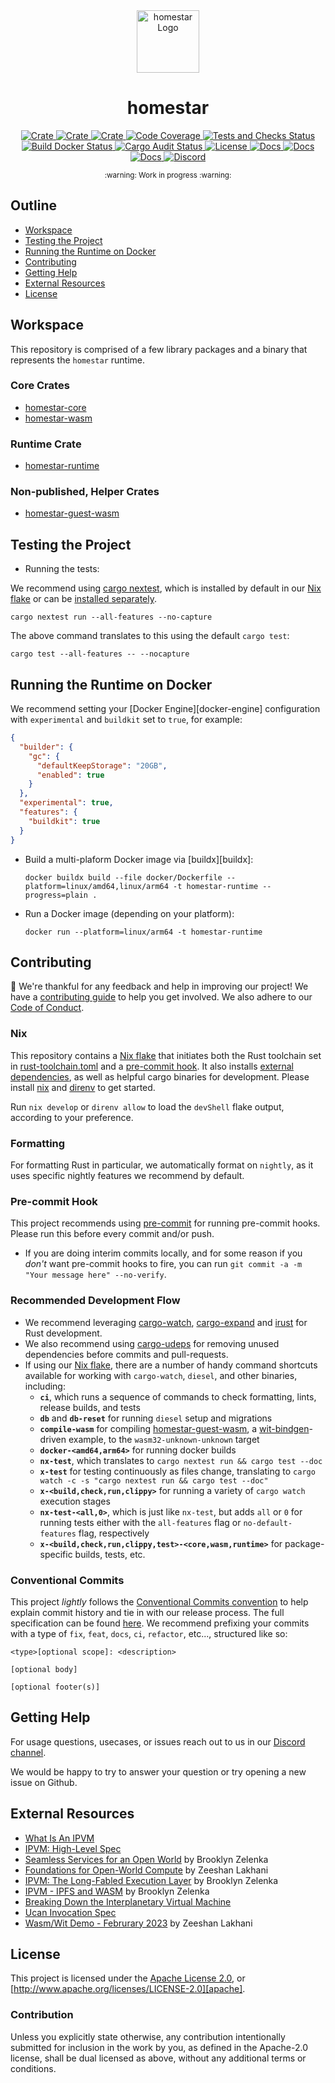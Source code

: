 <div align="center">
  <a href="https://github.com/ipvm-wg/homestar" target="_blank">
    <img src="https://raw.githubusercontent.com/ipvm-wg/homestar/main/assets/a_logo.png" alt="homestar Logo" width="100"></img>
  </a>

  <h1 align="center">homestar</h1>

  <p>
    <a href="https://crates.io/crates/homestar-core">
      <img src="https://img.shields.io/crates/v/homestar-core?label=crates" alt="Crate">
    </a>
    <a href="https://crates.io/crates/homestar-wasm">
      <img src="https://img.shields.io/crates/v/homestar-wasm?label=crates" alt="Crate">
    </a>
    <a href="https://crates.io/crates/homestar-runtime">
      <img src="https://img.shields.io/crates/v/homestar-runtime?label=crates" alt="Crate">
    </a>
    <a href="https://codecov.io/gh/ipvm-wg/homestar">
      <img src="https://codecov.io/gh/ipvm-wg/homestar/branch/main/graph/badge.svg?token=SOMETOKEN" alt="Code Coverage"/>
    </a>
    <a href="https://github.com/ipvm-wg/homestar/actions/workflows/tests_and_checks.yml">
      <img src="https://github.com/ipvm-wg/homestar/actions/workflows/tests_and_checks.yml/badge.svg" alt="Tests and Checks Status">
    </a>
    <a href="https://github.com/ipvm-wg/homestar/actions/workflows/docker.yml">
      <img src="https://github.com/ipvm-wg/homestar/actions/workflows/docker.yml/badge.svg" alt="Build Docker Status">
    </a>
    <a href="https://github.com/ipvm-wg/homestar/actions/workflows/audit.yml">
      <img src="https://github.com/ipvm-wg/homestar/actions/workflows/audit.yml/badge.svg" alt="Cargo Audit Status">
    </a>
    <a href="https://github.com/ipvm-wg/homestar/blob/main/LICENSE">
      <img src="https://img.shields.io/badge/License-Apache%202.0-blue.svg" alt="License">
    </a>
    <a href="https://docs.rs/homestar-core">
      <img src="https://img.shields.io/static/v1?label=Docs&message=core.docs.rs&color=pink" alt="Docs">
    </a>
    <a href="https://docs.rs/homestar-wasm">
      <img src="https://img.shields.io/static/v1?label=Docs&message=wasm.docs.rs&color=pink" alt="Docs">
    </a>
    <a href="https://docs.rs/homestar-runtime">
      <img src="https://img.shields.io/static/v1?label=Docs&message=runtime.docs.rs&color=pink" alt="Docs">
    </a>
    <a href="https://discord.gg/fissioncodes">
      <img src="https://img.shields.io/static/v1?label=Discord&message=join%20us!&color=mediumslateblue" alt="Discord">
    </a>
  </p>
</div>

<div align="center"><sub>:warning: Work in progress :warning:</sub></div>

##

## Outline

- [Workspace](#workspace)
- [Testing the Project](#testing-the-project)
- [Running the Runtime on Docker](#running-the-runtime-on-docker)
- [Contributing](#contributing)
- [Getting Help](#getting-help)
- [External Resources](#external-resources)
- [License](#license)

## Workspace

This repository is comprised of a few library packages and a binary that
represents the `homestar` runtime.

### Core Crates

- [homestar-core](./homestar-core)
- [homestar-wasm](./homestar-wasm)

### Runtime Crate

- [homestar-runtime](./homestar-runtime)

### Non-published, Helper Crates

- [homestar-guest-wasm](./homestar-guest-wasm)

## Testing the Project

- Running the tests:

We recommend using [cargo nextest][cargo-nextest], which is installed by default
in our [Nix flake](#nix) or can be [installed separately][cargo-nextest-install].

  ```console
  cargo nextest run --all-features --no-capture
  ```

The above command translates to this using the default `cargo test`:

  ```console
  cargo test --all-features -- --nocapture
  ```

## Running the Runtime on Docker

We recommend setting your [Docker Engine][docker-engine] configuration
with `experimental` and `buildkit` set to `true`, for example:

``` json
{
  "builder": {
    "gc": {
      "defaultKeepStorage": "20GB",
      "enabled": true
    }
  },
  "experimental": true,
  "features": {
    "buildkit": true
  }
}
```

- Build a multi-plaform Docker image via [buildx][buildx]:

  ```console
  docker buildx build --file docker/Dockerfile --platform=linux/amd64,linux/arm64 -t homestar-runtime --progress=plain .
  ```

- Run a Docker image (depending on your platform):

  ```console
  docker run --platform=linux/arm64 -t homestar-runtime
  ```

## Contributing

:balloon: We're thankful for any feedback and help in improving our project!
We have a [contributing guide](./CONTRIBUTING.md) to help you get involved. We
also adhere to our [Code of Conduct](./CODE_OF_CONDUCT.md).

### Nix
This repository contains a [Nix flake][nix-flake] that initiates both the Rust
toolchain set in [rust-toolchain.toml](./rust-toolchain.toml) and a
[pre-commit hook](#pre-commit-hook). It also installs
[external dependencies](#external-dependencies), as well as helpful cargo
binaries for development. Please install [nix][nix] and [direnv][direnv] to get
started.

Run `nix develop` or `direnv allow` to load the `devShell` flake output,
according to your preference.

### Formatting

For formatting Rust in particular, we automatically format on `nightly`, as it
uses specific nightly features we recommend by default.

### Pre-commit Hook

This project recommends using [pre-commit][pre-commit] for running pre-commit
hooks. Please run this before every commit and/or push.

- If you are doing interim commits locally, and for some reason if you _don't_
  want pre-commit hooks to fire, you can run
  `git commit -a -m "Your message here" --no-verify`.

### Recommended Development Flow

- We recommend leveraging [cargo-watch][cargo-watch],
  [cargo-expand][cargo-expand] and [irust][irust] for Rust development.
- We also recommend using [cargo-udeps][cargo-udeps] for removing unused
  dependencies before commits and pull-requests.
- If using our [Nix flake](./flake.nix), there are a number of handy
  command shortcuts available for working with `cargo-watch`, `diesel`, and
  other binaries, including:
  * **`ci`**, which runs a sequence of commands to check formatting, lints, release
    builds, and tests
  * **`db`** and **`db-reset`** for running `diesel` setup and migrations
  * **`compile-wasm`** for compiling [homestar-guest-wasm](./homestar-guest-wasm),
    a [wit-bindgen][]-driven example, to the `wasm32-unknown-unknown` target
  * **`docker-<amd64,arm64>`** for running docker builds
  * **`nx-test`**, which translates to `cargo nextest run && cargo test --doc`
  * **`x-test`** for testing continuously as files change, translating to
    `cargo watch -c -s "cargo nextest run && cargo test --doc"`
  * **`x-<build,check,run,clippy>`** for running a variety of `cargo watch`
    execution stages
  * **`nx-test-<all,0>`**, which is just like `nx-test`, but adds `all` or `0`
    for running tests either with the `all-features` flag or
    `no-default-features` flag, respectively
  * **`x-<build,check,run,clippy,test>-<core,wasm,runtime>`** for package-specific
    builds, tests, etc.

### Conventional Commits

This project *lightly* follows the [Conventional Commits
convention][commit-spec-site] to help explain
commit history and tie in with our release process. The full specification
can be found [here][commit-spec]. We recommend prefixing your commits with
a type of `fix`, `feat`, `docs`, `ci`, `refactor`, etc..., structured like so:

```
<type>[optional scope]: <description>

[optional body]

[optional footer(s)]
```

## Getting Help

For usage questions, usecases, or issues reach out to us in our [Discord channel](https://discord.gg/fissioncodes).

We would be happy to try to answer your question or try opening a new issue on Github.

## External Resources

- [What Is An IPVM][ipvm-wg]
- [IPVM: High-Level Spec][ipvm-spec]
- [Seamless Services for an Open World][seamless-services] by Brooklyn Zelenka
- [Foundations for Open-World Compute][foundations-for-openworld-compute] by Zeeshan Lakhani
- [IPVM: The Long-Fabled Execution Layer][cod-ipvm] by Brooklyn Zelenka
- [IPVM - IPFS and WASM][ipfs-thing-ipvm] by Brooklyn Zelenka
- [Breaking Down the Interplanetary Virtual Machine][blog-1]
- [Ucan Invocation Spec][ucan-invocation]
- [Wasm/Wit Demo - Februrary 2023][demo-1] by Zeeshan Lakhani

## License

This project is licensed under the [Apache License 2.0](./LICENSE), or
[http://www.apache.org/licenses/LICENSE-2.0][apache].

### Contribution

Unless you explicitly state otherwise, any contribution intentionally
submitted for inclusion in the work by you, as defined in the Apache-2.0
license, shall be dual licensed as above, without any additional terms or
conditions.

[apache]: https://www.apache.org/licenses/LICENSE-2.0
[blog-1]: https://fission.codes/blog/ipfs-thing-breaking-down-ipvm/
[cargo-expand]: https://github.com/dtolnay/cargo-expand
[cargo-nextest]: https://nexte.st/index.html
[cargo-nextest-install]: https://nexte.st/book/installation.html
[cargo-udeps]: https://github.com/est31/cargo-udeps
[cargo-watch]: https://github.com/watchexec/cargo-watch
[cod-ipvm]: https://www.youtube.com/watch?v=3y1RB8wt_YY
[commit-spec]: https://www.conventionalcommits.org/en/v1.0.0/#specification
[commit-spec-site]: https://www.conventionalcommits.org/
[demo-1]: https://www.loom.com/share/3204037368fe426ba3b4c952b0691c5c
[direnv]:https://direnv.net/
[foundations-for-openworld-compute]: https://youtu.be/dRz5mau6fsY
[ipfs-thing-ipvm]: https://www.youtube.com/watch?v=rzJWk1nlYvs
[ipvm-spec]: https://github.com/ipvm-wg/spec
[ipvm-wg]: https://github.com/ipvm-wg
[irust]: https://github.com/sigmaSd/IRust
[mit]: http://opensource.org/licenses/MIT
[nix]:https://nixos.org/download.html
[nix-flake]: https://nixos.wiki/wiki/Flakes
[pre-commit]: https://pre-commit.com/
[seamless-services]: https://youtu.be/Kr3B3sXh_VA
[ucan-invocation]: https://github.com/ucan-wg/invocation
[wit-bindgen]: https://github.com/bytecodealliance/wit-bindgen
